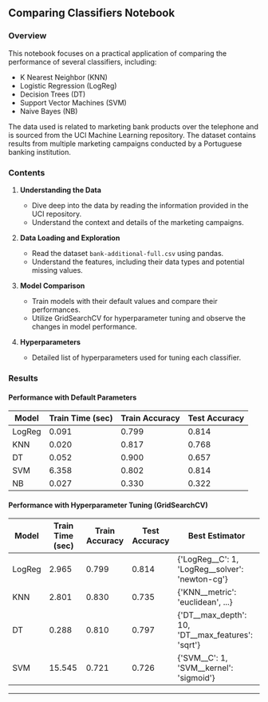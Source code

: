 

## Comparing Classifiers Notebook

### Overview

This notebook focuses on a practical application of comparing the performance of several classifiers, including:
- K Nearest Neighbor (KNN)
- Logistic Regression (LogReg)
- Decision Trees (DT)
- Support Vector Machines (SVM)
- Naive Bayes (NB)

The data used is related to marketing bank products over the telephone and is sourced from the UCI Machine Learning repository. The dataset contains results from multiple marketing campaigns conducted by a Portuguese banking institution.

### Contents

1. **Understanding the Data**  
   - Dive deep into the data by reading the information provided in the UCI repository.
   - Understand the context and details of the marketing campaigns.

2. **Data Loading and Exploration**  
   - Read the dataset `bank-additional-full.csv` using pandas.
   - Understand the features, including their data types and potential missing values.

3. **Model Comparison**  
   - Train models with their default values and compare their performances.
   - Utilize GridSearchCV for hyperparameter tuning and observe the changes in model performance.
   
4. **Hyperparameters**  
   - Detailed list of hyperparameters used for tuning each classifier.

### Results

#### Performance with Default Parameters

| Model   | Train Time (sec) | Train Accuracy | Test Accuracy |
|---------|------------------|----------------|---------------|
| LogReg  | 0.091            | 0.799          | 0.814         |
| KNN     | 0.020            | 0.817          | 0.768         |
| DT      | 0.052            | 0.900          | 0.657         |
| SVM     | 6.358            | 0.802          | 0.814         |
| NB      | 0.027            | 0.330          | 0.322         |

#### Performance with Hyperparameter Tuning (GridSearchCV)

| Model   | Train Time (sec) | Train Accuracy | Test Accuracy | Best Estimator |
|---------|------------------|----------------|---------------|----------------|
| LogReg  | 2.965            | 0.799          | 0.814         | {'LogReg__C': 1, 'LogReg__solver': 'newton-cg'} |
| KNN     | 2.801            | 0.830          | 0.735         | {'KNN__metric': 'euclidean', ...} |
| DT      | 0.288            | 0.810          | 0.797         | {'DT__max_depth': 10, 'DT__max_features': 'sqrt'} |
| SVM     | 15.545           | 0.721          | 0.726         | {'SVM__C': 1, 'SVM__kernel': 'sigmoid'} |

---

